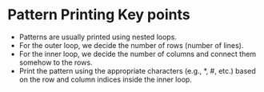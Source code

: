 # Pattern Printing Key points
- Patterns are usually printed using nested loops.
- For the outer loop, we decide the number of rows (number of lines).
- For the inner loop, we decide the number of columns and connect them somehow to the rows.
- Print the pattern using the appropriate characters (e.g., *, #, etc.) based on the row and column indices inside the inner loop.